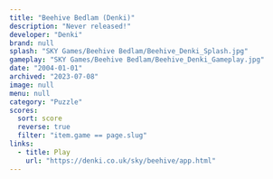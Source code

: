 ```yaml
---
title: "Beehive Bedlam (Denki)"
description: "Never released!"
developer: "Denki"
brand: null
splash: "SKY Games/Beehive Bedlam/Beehive_Denki_Splash.jpg"
gameplay: "SKY Games/Beehive Bedlam/Beehive_Denki_Gameplay.jpg"
date: "2004-01-01"
archived: "2023-07-08"
image: null
menu: null
category: "Puzzle"
scores:
  sort: score
  reverse: true
  filter: "item.game == page.slug"
links:
  - title: Play
    url: "https://denki.co.uk/sky/beehive/app.html"
---
```

